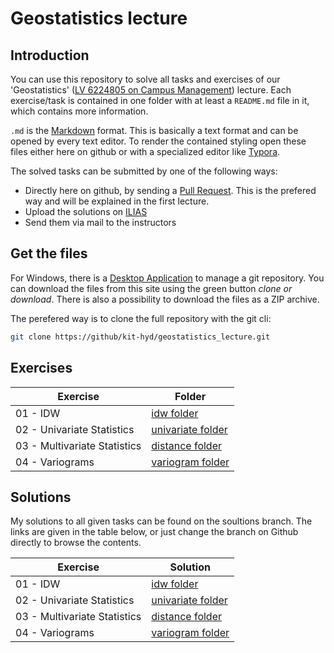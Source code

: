 # Geostatistics lecture

## Introduction
You can use this repository to solve all tasks and exercises of our 'Geostatistics' ([LV 6224805 on Campus Management](https://campus.studium.kit.edu/ev/2HKQRqFeSTu15TtPGocP-Q/de)) lecture. Each exercise/task is contained in one folder with at least a `README.md` file in it, which contains more information. 

`.md` is the [Markdown](https://github.com/adam-p/markdown-here/wiki/Markdown-Cheatsheet) format. This is basically a text format and can be opened by every text editor. To render the contained styling open these files either here on github or with a specialized editor like [Typora](https://typora.io/).

The solved tasks can be submitted by one of the following ways:

* Directly here on github, by sending a [Pull Request](https://help.github.com/en/articles/about-pull-requests). This is the prefered way   and will be explained in the first lecture.
* Upload the solutions on [ILIAS](https://ilias.studium.kit.edu/)
* Send them via mail to the instructors

## Get the files

For Windows, there is a [Desktop Application](https://desktop.github.com/) to manage a git repository. 
You can download the files from this site using the green button *clone or download*. There is also a
possibility to download the files as a ZIP archive.

The perefered way is to clone the full repository with the git cli:

```bash
git clone https://github/kit-hyd/geostatistics_lecture.git
```

## Exercises

| Exercise | Folder | 
|----------|--------|
| 01 - IDW | [idw folder](https://github.com/KIT-HYD/geostatistics_lecture/tree/master/idw) |
| 02 - Univariate Statistics | [univariate folder](https://github.com/KIT-HYD/geostatistics_lecture/tree/master/univariate) |
| 03 - Multivariate Statistics | [distance folder](https://github.com/KIT-HYD/geostatistics_lecture/tree/master/distance) |
| 04 - Variograms | [variogram folder](https://github.com/KIT-HYD/geostatistics_lecture/tree/master/variogram) |

## Solutions

My solutions to all given tasks can be found on the soultions branch. 
The links are given in the table below, or just change the branch on Github directly 
to browse the contents. 

| Exercise | Solution |
|----------|----------|
| 01 - IDW | [idw folder](https://github.com/KIT-HYD/geostatistics_lecture/tree/solutions/idw) |
| 02 - Univariate Statistics | [univariate folder](https://github.com/KIT-HYD/geostatistics_lecture/tree/solutions/univariate) |
| 03 - Multivariate Statistics | [distance folder](https://github.com/KIT-HYD/geostatistics_lecture/tree/solutions/distance) |
| 04 - Variograms | [variogram folder](https://github.com/KIT-HYD/geostatistics_lecture/tree/solutions/variogram) |
